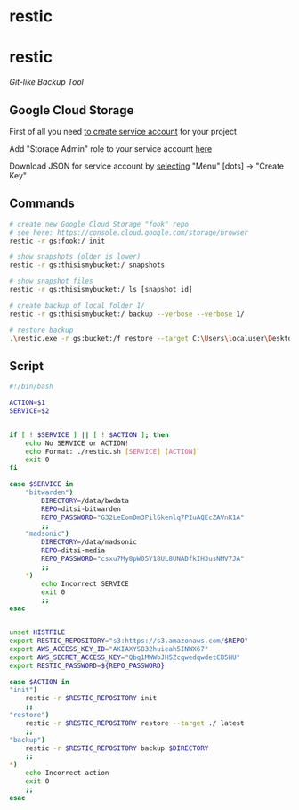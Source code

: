 # restic

# restic

*Git-like Backup Tool*

## Google Cloud Storage

First of all you need [to create service account](https://cloud.google.com/iam/docs/creating-managing-service-accounts) for your project

Add "Storage Admin" role to your service account [here](https://console.cloud.google.com/iam-admin)

Download JSON for service account by [selecting](https://console.cloud.google.com/iam-admin/serviceaccounts) "Menu" \[dots\] -&gt; "Create Key"

## Commands

```bash
# create new Google Cloud Storage "fook" repo
# see here: https://console.cloud.google.com/storage/browser
restic -r gs:fook:/ init

# show snapshots (older is lower)
restic -r gs:thisismybucket:/ snapshots

# show snapshot files
restic -r gs:thisismybucket:/ ls [snapshot id]

# create backup of local folder 1/
restic -r gs:thisismybucket:/ backup --verbose --verbose 1/

# restore backup
.\restic.exe -r gs:bucket:/f restore --target C:\Users\localuser\Desktop\ --include "path/in/the/bucket" <snapshot id OR "latest">
```

## Script

```bash
#!/bin/bash

ACTION=$1
SERVICE=$2


if [ ! $SERVICE ] || [ ! $ACTION ]; then
    echo No SERVICE or ACTION!
    echo Format: ./restic.sh [SERVICE] [ACTION]
    exit 0
fi

case $SERVICE in
    "bitwarden")
        DIRECTORY=/data/bwdata
        REPO=ditsi-bitwarden
        REPO_PASSWORD="G32LeEomDm3Pil6kenlq7PIuAQEcZAVnK1A"
        ;;
    "madsonic")
        DIRECTORY=/data/madsonic
        REPO=ditsi-media
        REPO_PASSWORD="csxu7My8pW05Y18UL8UNADfkIH3usNMV7JA"
        ;;
    *)
        echo Incorrect SERVICE
        exit 0
        ;;
esac


unset HISTFILE
export RESTIC_REPOSITORY="s3:https://s3.amazonaws.com/$REPO"
export AWS_ACCESS_KEY_ID="AKIAXYS832huieah5INWX67"
export AWS_SECRET_ACCESS_KEY="Qbq1MWWbJH5ZcqwedqwdetCB5HU"
export RESTIC_PASSWORD=${REPO_PASSWORD}

case $ACTION in
"init")
    restic -r $RESTIC_REPOSITORY init
    ;;
"restore")
    restic -r $RESTIC_REPOSITORY restore --target ./ latest
    ;;
"backup")
    restic -r $RESTIC_REPOSITORY backup $DIRECTORY
    ;;
*)
    echo Incorrect action
    exit 0
    ;;
esac

```